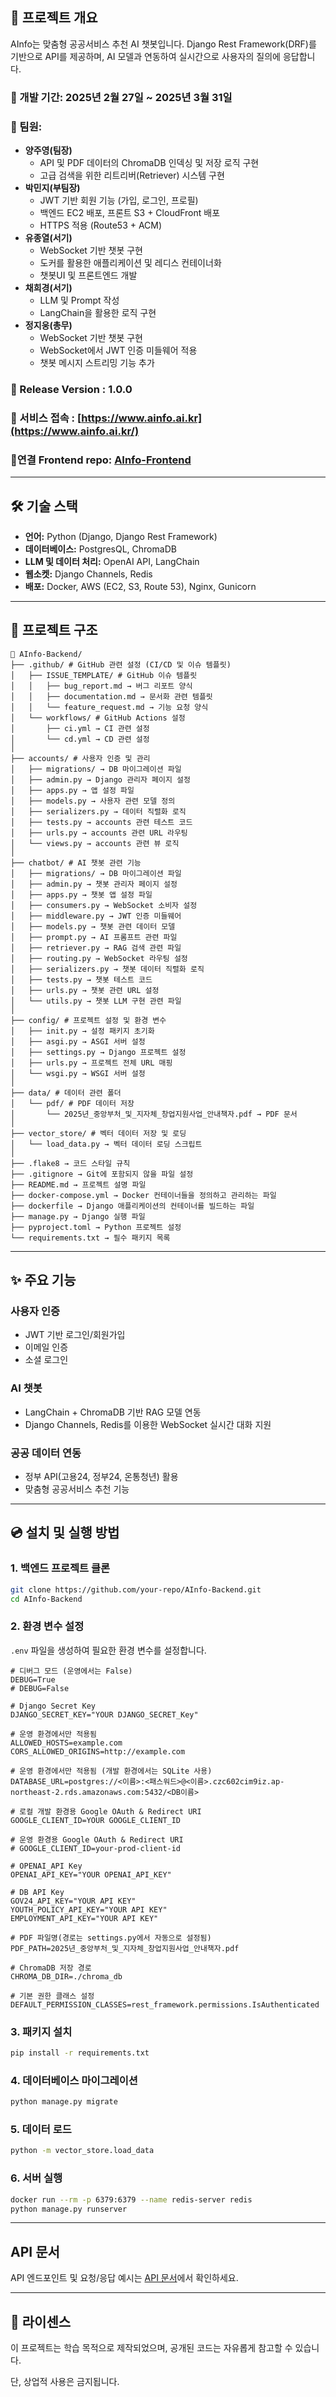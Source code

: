 ## 📝 프로젝트 개요

AInfo는 맞춤형 공공서비스 추천 AI 챗봇입니다. Django Rest Framework(DRF)를 기반으로 API를 제공하며, AI 모델과 연동하여 실시간으로 사용자의 질의에 응답합니다.

### 📆 개발 기간: 2025년 2월 27일 ~ 2025년 3월 31일

### 🍟 팀원:

- **양주영(팀장)**
    - API 및 PDF 데이터의 ChromaDB 인덱싱 및 저장 로직 구현
    - 고급 검색을 위한 리트리버(Retriever) 시스템 구현
- **박민지(부팀장)**
    - JWT 기반 회원 기능 (가입, 로그인, 프로필)
    - 백엔드 EC2 배포, 프론트 S3 + CloudFront 배포
    - HTTPS 적용 (Route53 + ACM)
- **유종열(서기)**
    - WebSocket 기반 챗봇 구현
    - 도커를 활용한 애플리케이션 및 레디스 컨테이너화
    - 챗봇UI 및 프론트엔드 개발
- **채희경(서기)**
    - LLM 및 Prompt 작성
    - LangChain을 활용한 로직 구현
- **정지웅(총무)**
    - WebSocket 기반 챗봇 구현
    - WebSocket에서 JWT 인증 미들웨어 적용
    - 챗봇 메시지 스트리밍 기능 추가

### 🐣 Release Version : 1.0.0

### 🔗 서비스 접속 : [https://www.ainfo.ai.kr](https://www.ainfo.ai.kr/)

### 🔗연결 Frontend repo: [AInfo-Frontend](https://github.com/Mminzy22/AInfo-Frontend)

---

## 🛠️ 기술 스택

- **언어:** Python (Django, Django Rest Framework)
- **데이터베이스:** PostgresQL, ChromaDB
- **LLM 및 데이터 처리:** OpenAI API, LangChain
- **웹소켓:** Django Channels, Redis
- **배포:** Docker, AWS (EC2, S3, Route 53), Nginx, Gunicorn

---

## 📂 프로젝트 구조

```
📂 AInfo-Backend/
├── .github/ # GitHub 관련 설정 (CI/CD 및 이슈 템플릿)
│   ├── ISSUE_TEMPLATE/ # GitHub 이슈 템플릿
│   │   ├── bug_report.md → 버그 리포트 양식
│   │   ├── documentation.md → 문서화 관련 템플릿
│   │   └── feature_request.md → 기능 요청 양식
│   └── workflows/ # GitHub Actions 설정
│       ├── ci.yml → CI 관련 설정
│       └── cd.yml → CD 관련 설정
│
├── accounts/ # 사용자 인증 및 관리
│   ├── migrations/ → DB 마이그레이션 파일
│   ├── admin.py → Django 관리자 페이지 설정
│   ├── apps.py → 앱 설정 파일
│   ├── models.py → 사용자 관련 모델 정의
│   ├── serializers.py → 데이터 직렬화 로직
│   ├── tests.py → accounts 관련 테스트 코드
│   ├── urls.py → accounts 관련 URL 라우팅
│   └── views.py → accounts 관련 뷰 로직
│
├── chatbot/ # AI 챗봇 관련 기능
│   ├── migrations/ → DB 마이그레이션 파일
│   ├── admin.py → 챗봇 관리자 페이지 설정
│   ├── apps.py → 챗봇 앱 설정 파일
│   ├── consumers.py → WebSocket 소비자 설정
│   ├── middleware.py → JWT 인증 미들웨어
│   ├── models.py → 챗봇 관련 데이터 모델
│   ├── prompt.py → AI 프롬프트 관련 파일
│   ├── retriever.py → RAG 검색 관련 파일
│   ├── routing.py → WebSocket 라우팅 설정
│   ├── serializers.py → 챗봇 데이터 직렬화 로직
│   ├── tests.py → 챗봇 테스트 코드
│   ├── urls.py → 챗봇 관련 URL 설정
│   └── utils.py → 챗봇 LLM 구현 관련 파일
│
├── config/ # 프로젝트 설정 및 환경 변수
│   ├── init.py → 설정 패키지 초기화
│   ├── asgi.py → ASGI 서버 설정
│   ├── settings.py → Django 프로젝트 설정
│   ├── urls.py → 프로젝트 전체 URL 매핑
│   └── wsgi.py → WSGI 서버 설정
│
├── data/ # 데이터 관련 폴더
│   └── pdf/ # PDF 데이터 저장
│       └── 2025년_중앙부처_및_지자체_창업지원사업_안내책자.pdf → PDF 문서
│
├── vector_store/ # 벡터 데이터 저장 및 로딩
│   └── load_data.py → 벡터 데이터 로딩 스크립트
│
├── .flake8 → 코드 스타일 규칙
├── .gitignore → Git에 포함되지 않을 파일 설정
├── README.md → 프로젝트 설명 파일
├── docker-compose.yml → Docker 컨테이너들을 정의하고 관리하는 파일
├── dockerfile → Django 애플리케이션의 컨테이너를 빌드하는 파일
├── manage.py → Django 실행 파일
├── pyproject.toml → Python 프로젝트 설정
└── requirements.txt → 필수 패키지 목록
```

---

## ✨ 주요 기능

### 사용자 인증

- JWT 기반 로그인/회원가입
- 이메일 인증
- 소셜 로그인

### AI 챗봇

- LangChain + ChromaDB 기반 RAG 모델 연동
- Django Channels, Redis를 이용한 WebSocket 실시간 대화 지원

### 공공 데이터 연동

- 정부 API(고용24, 정부24, 온통청년) 활용
- 맞춤형 공공서비스 추천 기능

---

## 💿 설치 및 실행 방법

### 1. 백엔드 프로젝트 클론

```bash
git clone https://github.com/your-repo/AInfo-Backend.git
cd AInfo-Backend
```

### 2. 환경 변수 설정

`.env` 파일을 생성하여 필요한 환경 변수를 설정합니다.

```
# 디버그 모드 (운영에서는 False)
DEBUG=True
# DEBUG=False

# Django Secret Key
DJANGO_SECRET_KEY="YOUR DJANGO_SECRET_Key"

# 운영 환경에서만 적용됨
ALLOWED_HOSTS=example.com
CORS_ALLOWED_ORIGINS=http://example.com

# 운영 환경에서만 적용됨 (개발 환경에서는 SQLite 사용)
DATABASE_URL=postgres://<이름>:<패스워드>@<이름>.czc602cim9iz.ap-northeast-2.rds.amazonaws.com:5432/<DB이름>

# 로컬 개발 환경용 Google OAuth & Redirect URI
GOOGLE_CLIENT_ID=YOUR GOOGLE_CLIENT_ID

# 운영 환경용 Google OAuth & Redirect URI
# GOOGLE_CLIENT_ID=your-prod-client-id

# OPENAI_API Key
OPENAI_API_KEY="YOUR OPENAI_API_KEY"

# DB API Key 
GOV24_API_KEY="YOUR API KEY" 
YOUTH_POLICY_API_KEY="YOUR API KEY" 
EMPLOYMENT_API_KEY="YOUR API KEY" 

# PDF 파일명(경로는 settings.py에서 자동으로 설정됨) 
PDF_PATH=2025년_중앙부처_및_지자체_창업지원사업_안내책자.pdf

# ChromaDB 저장 경로 
CHROMA_DB_DIR=./chroma_db

# 기본 권한 클래스 설정
DEFAULT_PERMISSION_CLASSES=rest_framework.permissions.IsAuthenticated
```

### 3. 패키지 설치

```bash
pip install -r requirements.txt
```

### 4. 데이터베이스 마이그레이션

```bash
python manage.py migrate
```

### 5. 데이터 로드

```bash
python -m vector_store.load_data
```

### 6. 서버 실행

```bash
docker run --rm -p 6379:6379 --name redis-server redis
python manage.py runserver
```

---

## API 문서

API 엔드포인트 및 요청/응답 예시는 [API 문서](https://www.notion.so/API-1a7af76d38e28182a3d5e14e7d24b764?pvs=21)에서 확인하세요.

---

## 📄 라이센스

이 프로젝트는 학습 목적으로 제작되었으며, 공개된 코드는 자유롭게 참고할 수 있습니다. 

단, 상업적 사용은 금지됩니다.